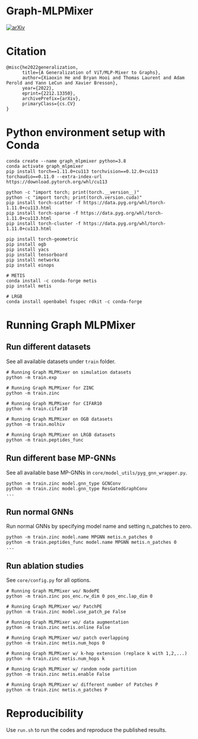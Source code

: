 # Graph-MLPMixer
[![arXiv](https://img.shields.io/badge/arXiv-2205.12454-b31b1b.svg)](https://arxiv.org/abs/2212.13350)

# Citation
```
@misc{he2022generalization,
      title={A Generalization of ViT/MLP-Mixer to Graphs}, 
      author={Xiaoxin He and Bryan Hooi and Thomas Laurent and Adam Perold and Yann LeCun and Xavier Bresson},
      year={2022},
      eprint={2212.13350},
      archivePrefix={arXiv},
      primaryClass={cs.CV}
}
```

# Python environment setup with Conda





```
conda create --name graph_mlpmixer python=3.8
conda activate graph_mlpmixer
pip install torch==1.11.0+cu113 torchvision==0.12.0+cu113 torchaudio==0.11.0 --extra-index-url https://download.pytorch.org/whl/cu113 

python -c "import torch; print(torch.__version__)"
python -c "import torch; print(torch.version.cuda)"
pip install torch-scatter -f https://data.pyg.org/whl/torch-1.11.0+cu113.html
pip install torch-sparse -f https://data.pyg.org/whl/torch-1.11.0+cu113.html
pip install torch-cluster -f https://data.pyg.org/whl/torch-1.11.0+cu113.html

pip install torch-geometric
pip install ogb
pip install yacs
pip install tensorboard
pip install networkx
pip install einops

# METIS
conda install -c conda-forge metis
pip install metis

# LRGB
conda install openbabel fsspec rdkit -c conda-forge
```

# Running Graph MLPMixer
## Run different datasets
See all available datasets under `train` folder.

```
# Running Graph MLPMixer on simulation datasets
python -m train.exp

# Running Graph MLPMixer for ZINC
python -m train.zinc

# Running Graph MLPMixer for CIFAR10
python -m train.cifar10

# Running Graph MLPMixer on OGB datasets
python -m train.molhiv

# Running Graph MLPMixer on LRGB datasets
python -m train.peptides_func
```

## Run different base MP-GNNs
See all available base MP-GNNs in `core/model_utils/pyg_gnn_wrapper.py`.
```
python -m train.zinc model.gnn_type GCNConv
python -m train.zinc model.gnn_type ResGatedGraphConv
...
```

## Run normal GNNs
Run normal GNNs by specifying model name and setting n_patches to zero.
```
python -m train.zinc model.name MPGNN metis.n_patches 0
python -m train.peptides_func model.name MPGNN metis.n_patches 0
...
```

## Run ablation studies
See `core/config.py` for all options.
```
# Running Graph MLPMixer wo/ NodePE
python -m train.zinc pos_enc.rw_dim 0 pos_enc.lap_dim 0

# Running Graph MLPMixer wo/ PatchPE
python -m train.zinc model.use_patch_pe False

# Running Graph MLPMixer wo/ data augmentation
python -m train.zinc metis.online False

# Running Graph MLPMixer wo/ patch overlapping
python -m train.zinc metis.num_hops 0

# Running Graph MLPMixer w/ k-hop extension (replace k with 1,2,...)
python -m train.zinc metis.num_hops k

# Running Graph MLPMixer w/ random node partition
python -m train.zinc metis.enable False

# Running Graph MLPMixer w/ different number of Patches P
python -m train.zinc metis.n_patches P
```

# Reproducibility
Use `run.sh` to run the codes and reproduce the published results.

